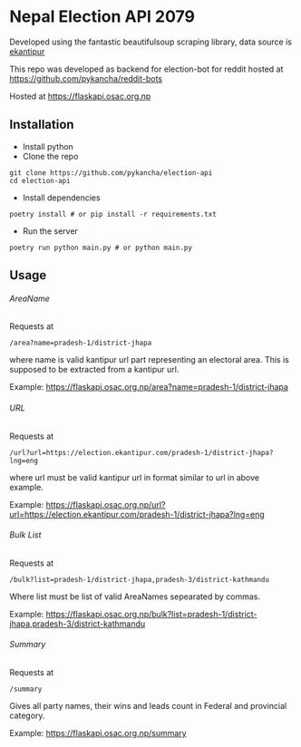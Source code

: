 # Nepal Election API 2079

Developed using the fantastic beautifulsoup scraping library, data source is [ekantipur](https://election.ekantipur.com)

This repo was developed as backend for election-bot for reddit hosted at https://github.com/pykancha/reddit-bots

Hosted at https://flaskapi.osac.org.np

## Installation
- Install python
- Clone the repo
```
git clone https://github.com/pykancha/election-api
cd election-api
```
- Install dependencies
```
poetry install # or pip install -r requirements.txt
```
- Run the server
```
poetry run python main.py # or python main.py
```

## Usage
###### AreaName

Requests at

```
/area?name=pradesh-1/district-jhapa
```

where name is valid kantipur url part representing an electoral area.
This is supposed to be extracted from a kantipur url.

Example: https://flaskapi.osac.org.np/area?name=pradesh-1/district-jhapa

###### URL

Requests at

```
/url?url=https://election.ekantipur.com/pradesh-1/district-jhapa?lng=eng
```

where url must be valid kantipur url in format similar to url in above example.

Example: https://flaskapi.osac.org.np/url?url=https://election.ekantipur.com/pradesh-1/district-jhapa?lng=eng

###### Bulk List
Requests at

```
/bulk?list=pradesh-1/district-jhapa,pradesh-3/district-kathmandu
```

Where list must be list of valid AreaNames sepearated by commas.

Example: https://flaskapi.osac.org.np/bulk?list=pradesh-1/district-jhapa,pradesh-3/district-kathmandu


###### Summary

Requests at

```
/summary
```

Gives all party names, their wins and leads count in Federal and provincial category.

Example: https://flaskapi.osac.org.np/summary
